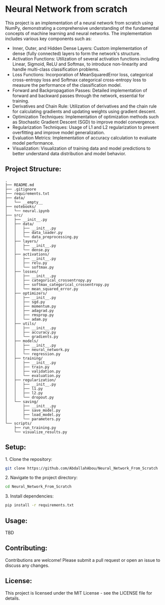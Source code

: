 # Neural Network from scratch

This project is an implementation of a neural network from scratch using NumPy, demonstrating a comprehensive understanding of the fundamental concepts of machine learning and neural networks. The implementation includes various key components such as:

- Inner, Outer, and Hidden Dense Layers: Custom implementation of dense (fully connected) layers to form the network's structure.
- Activation Functions: Utilization of several activation functions including Linear, Sigmoid, ReLU and Softmax, to introduce non-linearity and handle multi-class classification problems.
- Loss Functions: Incorporation of MeanSquaredError loss, categorical cross-entropy loss and Softmax categorical cross-entropy loss to measure the performance of the classification model.
- Forward and Backpropagation Passes: Detailed implementation of forward and backward passes through the network, essential for training.
- Derivatives and Chain Rule: Utilization of derivatives and the chain rule for calculating gradients and updating weights using gradient descent.
- Optimization Techniques: Implementation of optimization methods such as Stochastic Gradient Descent (SGD) to improve model convergence.
- Regularization Techniques: Usage of L1 and L2 regularization to prevent overfitting and improve model generalization.
- Evaluation Metrics: Implementation of accuracy calculation to evaluate model performance.
- Visualization: Visualization of training data and model predictions to better understand data distribution and model behavior.

## Project Structure:

```
.
├── README.md
├── .gitignore
├── requirements.txt
├── data/
│   └── __empty__
├── notebooks/
│   └── neural.ipynb
├── src/
│   ├── __init__.py
│   ├── data/
│   │   ├── __init__.py
│   │   ├── data_loader.py
│   │   └── data_preprocessing.py
│   ├── layers/
│   │   ├── __init__.py
│   │   └── dense.py
│   ├── activations/
│   │   ├── __init__.py
│   │   ├── relu.py
│   │   └── softmax.py
│   ├── losses/
│   │   ├── __init__.py
│   │   ├── categorical_crossentropy.py
│   │   ├── softmax_categorical_crossentropy.py
│   │   └── mean_squared_error.py
│   ├── optimizers/
│   │   ├── __init__.py
│   │   ├── sgd.py
│   │   ├── momentum.py
│   │   ├── adagrad.py
│   │   ├── rmsprop.py
│   │   └── adam.py
│   ├── utils/
│   │   ├── __init__.py
│   │   ├── accuracy.py
│   │   └── gradients.py
│   ├── models/
│   │   ├── __init__.py
│   │   ├── neural_network.py
│   │   └── regression.py
│   ├── training/
│   │   ├── __init__.py
│   │   ├── train.py
│   │   ├── validation.py
│   │   └── evaluation.py
│   ├── regularization/
│   │   ├── __init__.py
│   │   ├── l1.py
│   │   ├── l2.py
│   │   └── dropout.py
│   └── saving/
│       ├── __init__.py
│       ├── save_model.py
│       ├── load_model.py
│       └── parameters.py
└── scripts/
    ├── run_training.py
    └── visualize_results.py
```

## Setup:

1\. Clone the repository:

```bash
git clone https://github.com/AbdallahAbou/Neural_Network_From_Scratch
```

2\. Navigate to the project directory:

```bash
cd Neural_Network_From_Scratch
```

3\. Install dependencies:

```bash
pip install -r requirements.txt
```

## Usage:

TBD

## Contributing:

Contributions are welcome! Please submit a pull request or open an issue to discuss any changes.

## License:
    
This project is licensed under the MIT License - see the LICENSE file for details.